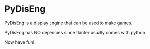# PyDisEng
PyDisEng is a display engine that can be used to make games.

PyDisEng has NO depencies since tkinter usually comes with python

Now have fun!!
